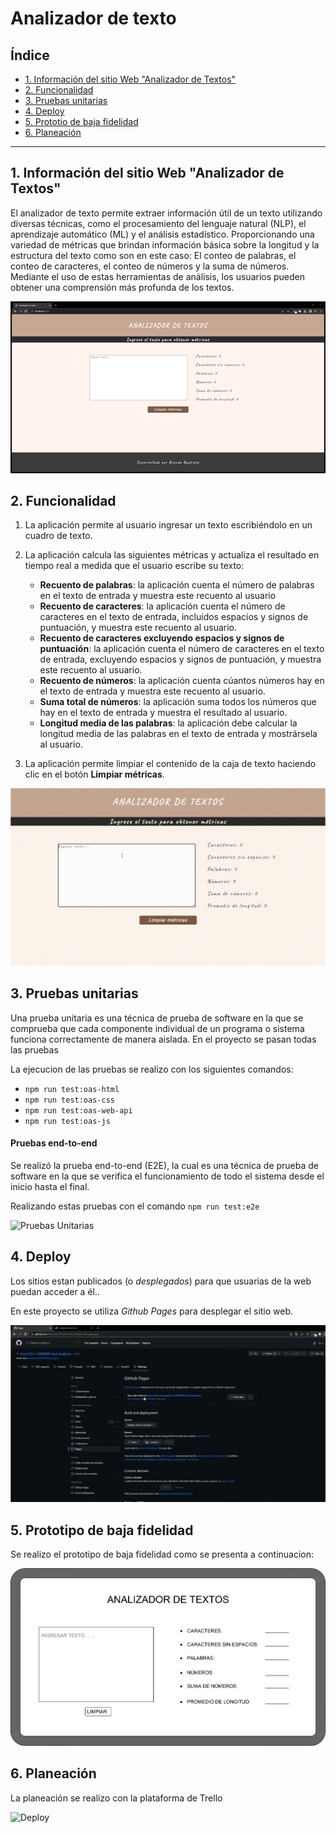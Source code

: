 # Analizador de texto
## Índice

* [1. Información del sitio Web "Analizador de Textos"](#1-información-del-sitio-web-"analizador-de-textos")
* [2. Funcionalidad](#2-funcionalidad)
* [3. Pruebas unitarias](#3-pruebas-unitarias)
* [4. Deploy](#4-deploy)
* [5. Prototio de baja fidelidad](#5-prototipo-de-baja-fidelidad)
* [6. Planeación](#6-planeación)

***
## 1. Información del sitio Web "Analizador de Textos"

El analizador de texto permite extraer información útil de un texto
utilizando diversas técnicas, como el procesamiento del lenguaje
natural (NLP), el aprendizaje automático (ML) y el análisis estadístico.
Proporcionando una variedad de métricas que brindan
información básica sobre la longitud y la estructura del texto como son en este caso:
El conteo de palabras, el conteo de caracteres, el conteo de números y la suma de números.
Mediante el uso de estas herramientas de análisis, los usuarios pueden
obtener una comprensión más profunda de los textos.

![Prueba](/docs/images/preview1.png)

## 2. Funcionalidad

1. La aplicación permite al usuario ingresar un texto escribiéndolo
en un cuadro de texto.

2. La aplicación calcula las siguientes métricas y actualiza el
resultado en tiempo real a medida que el usuario escribe su texto:

    - **Recuento de palabras**: la aplicación cuenta el número de
    palabras en el texto de entrada y muestra este recuento al usuario
    - **Recuento de caracteres**: la aplicación cuenta el número de
    caracteres en el texto de entrada, incluidos espacios y signos de
    puntuación, y muestra este recuento al usuario.
    - **Recuento de caracteres excluyendo espacios y signos de puntuación**:
    la aplicación cuenta el número de caracteres en el texto de
    entrada, excluyendo espacios y signos de puntuación, y muestra este recuento
    al usuario.  
    - **Recuento de números**: la aplicación cuenta cúantos números hay en
    el texto de entrada y muestra este recuento al usuario.
    - **Suma total de números**: la aplicación suma todos los números que
    hay en el texto de entrada y muestra el resultado al usuario.
    - **Longitud media de las palabras**: la aplicación debe calcular la
    longitud media de las palabras en el texto de entrada y mostrársela al usuario.

3. La aplicación permite limpiar el contenido de la caja de texto haciendo
clic en el botón **Limpiar métricas**.

![Prueba2](/docs/images/Preview-2.gif)

## 3. Pruebas unitarias

Una prueba unitaria es una técnica de prueba de software en la que se comprueba
que cada componente individual de un programa o sistema funciona correctamente
de manera aislada. En el proyecto se pasan todas las pruebas

La ejecucion de las pruebas se realizo con los siguientes comandos:

* `npm run test:oas-html`
* `npm run test:oas-css`
* `npm run test:oas-web-api`
* `npm run test:oas-js`

#### Pruebas end-to-end

Se realizó la prueba end-to-end (E2E), la cual es una técnica de prueba de software 
en la que se verifica el funcionamiento de todo el sistema desde el inicio hasta el
final. 

Realizando estas pruebas con el comando `npm run test:e2e` 

![Pruebas Unitarias](/docs/images/Test.gif)

## 4. Deploy

Los sitios estan publicados (o _desplegados_) para que usuarias de
la web puedan acceder a él..

En este proyecto se utiliza _Github Pages_ para desplegar el sitio web.

![Deploy](/docs/images/deploy.gif)

## 5. Prototipo de baja fidelidad

Se realizo el prototipo de baja fidelidad como se presenta a continuacion:

![Deploy](/docs/images/prototipo-baja-fidelidad.png)

## 6. Planeación 

La planeación se realizo con la plataforma de Trello

![Deploy](/docs/images/planeacion.gif)